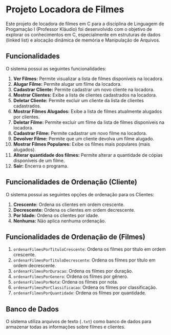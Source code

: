 # Projeto Locadora de Filmes

Este projeto de locadora de filmes em C para a disciplina de Linguagem de Progamação I (Professor Kláudio) foi desenvolvido com o objetivo de explorar os conhecimentos em C, especialmente em estruturas de dados (linked list) e alocação dinâmica de memória e Manipulação de Arquivos.

## Funcionalidades

O sistema possui as seguintes funcionalidades:

1. **Ver Filmes:** Permite visualizar a lista de filmes disponíveis na locadora.
2. **Alugar Filme:** Permite alugar um filme da locadora.
3. **Cadastrar Cliente:** Permite cadastrar um novo cliente na locadora.
4. **Mostrar Clientes:** Exibe a lista de clientes cadastrados na locadora.
5. **Deletar Cliente:** Permite excluir um cliente da lista de clientes cadastrados.
6. **Mostrar Filmes Alugados:** Exibe a lista de filmes atualmente alugados por clientes.
7. **Deletar Filme:** Permite excluir um filme da lista de filmes disponíveis na locadora.
8. **Cadastrar Filme:** Permite cadastrar um novo filme na locadora.
9. **Devolver Filme:** Permite que um cliente devolva um filme alugado.
10. **Mostrar Filmes Populares:** Exibe os filmes mais populares (mais alugados).
11. **Alterar quantidade dos filmes:** Permite alterar a quantidade de cópias disponíveis de um filme.
12. **Sair:** Encerra o programa.

## Funcionalidades de Ordenação (Cliente)

O sistema possui as seguintes opções de ordenação para os Clientes:

1. **Crescente:** Ordena os clientes em ordem crescente.
2. **Decrescente:** Ordena os clientes em ordem decrescente.
3. **Por Idade:** Ordena os clientes por idade.
4. **Nenhuma:** Não aplica nenhuma ordenação.

## Funcionalidades de Ordenação de (Filmes)

1. `ordenarFilmesPorTituloCrescente`: Ordena os filmes por título em ordem crescente.
2. `ordenarFilmesPorTituloDecrescente`: Ordena os filmes por título em ordem decrescente.
3. `ordenarFilmesPorDuracao`: Ordena os filmes por duração.
4. `ordenarFilmesPorGenero`: Ordena os filmes por gênero.
5. `ordenarFilmesPorNota`: Ordena os filmes por nota.
6. `ordenarFilmesPorClassificacao`: Ordena os filmes por classificação.
7. `ordenarFilmesPorQuantidade`: Ordena os filmes por quantidade.

## Banco de Dados

O sistema utiliza arquivos de texto (`.txt`) como banco de dados para armazenar todas as informações sobre filmes e clientes.